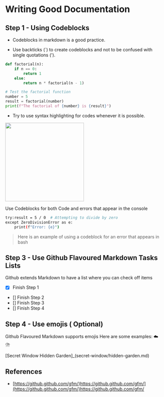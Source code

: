 # Writing Good Documentation

## Step 1 - Using Codeblocks

- Codeblocks in markdown is a good practice.

- Use backticks (`) to create codeblocks and not to be confused with single quotations (').
  


```Python
def factorial(n):
    if n == 0:
        return 1
    else:
        return n * factorial(n - 1)

# Test the factorial function
number = 5
result = factorial(number)
print(f"The factorial of {number} is {result}")

```
- Try to use syntax highlighting for codes whenever it is possible.



<img width="250" src="https://github.com/anijyojyo/github-docs-terraform/assets/71109436/de575bac-d1f8-4072-8440-669e832f92b0">



Use Codeblocks for both Code and errors that appear in the console



```bash
try:result = 5 / 0  # Attempting to divide by zero
except ZeroDivisionError as e:
    print(f"Error: {e}")
```

> Here is an example of using a codeblock for an error that appears in bash


## Step 3 - Use Github Flavoured Markdown Tasks Lists

Github extends Markdown to have a list where you can check off items

- [X] Finish Step 1
- [] Finish Step 2
- [] Finish Step 3
- [] Finish Step 4 

## Step 4 - Use emojis ( Optional)

Github Flavoured Markdown supports emojis
Here are some examples:
☁️ ⛈️


[Secret Window Hidden Garden]_(secret-window/hidden-garden.md)



##  References


- [https://github.github.com/gfm/)https://github.github.com/gfm/](https://github.github.com/gfm/)https://github.github.com/gfm/
